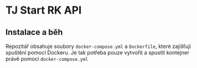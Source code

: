 # TJ Start RK API

## Instalace a běh
Repozitář obsahuje soubory `docker-compose.yml` a `Dockerfile`, které zajišťují spuštění pomocí Dockeru. Je tak potřeba pouze vytvořit a spustit kontejner
právě pomocí `docker-compose.yml`
